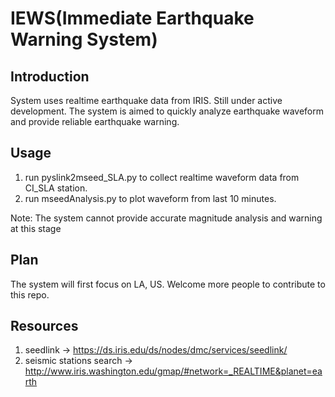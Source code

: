 # IEWS(Immediate Earthquake Warning System)

## Introduction
System uses realtime earthquake data from IRIS. Still under active development.
The system is aimed to quickly analyze earthquake waveform and provide reliable earthquake warning.

## Usage
1. run pyslink2mseed_SLA.py to collect realtime waveform data from CI_SLA station.
2. run mseedAnalysis.py to plot waveform from last 10 minutes.


Note: The system cannot provide accurate magnitude analysis and warning at this stage

## Plan
The system will first focus on LA, US. Welcome more people to contribute to this repo.

## Resources
1. seedlink -> https://ds.iris.edu/ds/nodes/dmc/services/seedlink/
2. seismic stations search -> http://www.iris.washington.edu/gmap/#network=_REALTIME&planet=earth
